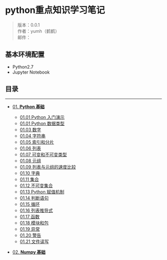 # python重点知识学习笔记

> 版本：0.0.1</br>
> 作者：yumh（鹤鹤）</br>
> 邮件： 

## 基本环境配置

- Python2.7 
- Jupyter Notebook


## 目录

---
- [01. **Python 基础**](01-python-summary)
	 - [01.01 Python 入门演示](01-python-summary/01.01-python入门知识.ipynb)
	 - [01.01 Python 数据类型](01-python-summary/01.01-python-data-types.ipynb)
	 - [01.03 数字](01-python-summary/01.03-numbers.ipynb)
	 - [01.04 字符串](01-python-summary/01.04-strings.ipynb)
	 - [01.05 索引和分片](01-python-summary/01.05-indexing-and-slicing.ipynb)
	 - [01.06 列表](01-python-summary/01.06-lists.ipynb)
	 - [01.07 可变和不可变类型](01-python-summary/01.07-mutable-and-immutable-data-types.ipynb)
	 - [01.08 元组](01-python-summary/01.08-tuples.ipynb)
	 - [01.09 列表与元组的速度比较](01-python-summary/01.09-speed-comparison-between-list-&-tuple.ipynb)
	 - [01.10 字典](01-python-summary/01.10-dictionaries.ipynb)
	 - [01.11 集合](01-python-summary/01.11-sets.ipynb)
	 - [01.12 不可变集合](01-python-summary/01.12-frozen-sets.ipynb)
	 - [01.13 Python 赋值机制](01-python-summary/01.13-how-python-assignment-works.ipynb)
	 - [01.14 判断语句](01-python-summary/01.14-if-statement.ipynb)
	 - [01.15 循环](01-python-summary/01.15-loops.ipynb)
	 - [01.16 列表推导式](01-python-summary/01.16-list-comprehension.ipynb)
	 - [01.17 函数](01-python-summary/01.17-functions.ipynb)
	 - [01.18 模块和包](01-python-summary/01.18-modules-and-packages.ipynb)
	 - [01.19 异常](01-python-summary/01.19-exceptions.ipynb)
	 - [01.20 警告](01-python-summary/01.20-warnings.ipynb)
	 - [01.21 文件读写](01-python-summary/01.21-file-IO.ipynb)
     
- [02. **Numpy 基础**](02-numpy)

     
     
     
     
    
     
     
     
     
